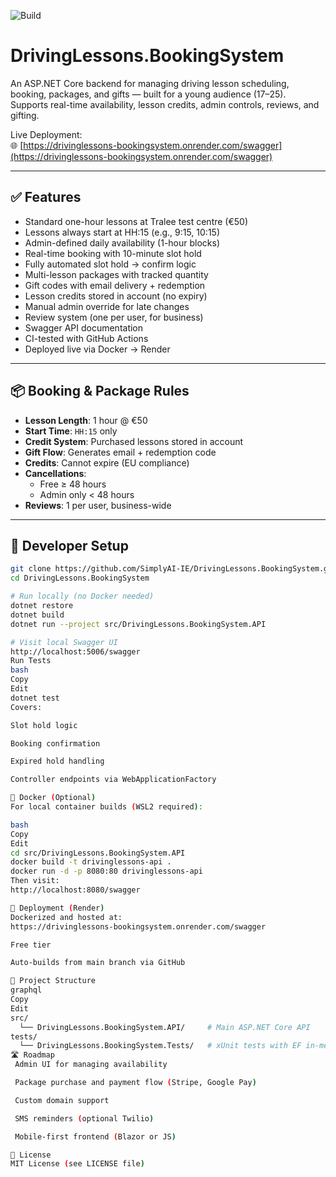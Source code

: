 ![Build](https://github.com/SimplyAI-IE/DrivingLessons.BookingSystem/actions/workflows/dotnet.yml/badge.svg)

# DrivingLessons.BookingSystem

An ASP.NET Core backend for managing driving lesson scheduling, booking, packages, and gifts — built for a young audience (17–25). Supports real-time availability, lesson credits, admin controls, reviews, and gifting.

Live Deployment:  
🌐 [https://drivinglessons-bookingsystem.onrender.com/swagger](https://drivinglessons-bookingsystem.onrender.com/swagger)

---

## ✅ Features

- Standard one-hour lessons at Tralee test centre (€50)
- Lessons always start at HH:15 (e.g., 9:15, 10:15)
- Admin-defined daily availability (1-hour blocks)
- Real-time booking with 10-minute slot hold
- Fully automated slot hold → confirm logic
- Multi-lesson packages with tracked quantity
- Gift codes with email delivery + redemption
- Lesson credits stored in account (no expiry)
- Manual admin override for late changes
- Review system (one per user, for business)
- Swagger API documentation
- CI-tested with GitHub Actions
- Deployed live via Docker → Render

---

## 📦 Booking & Package Rules

- **Lesson Length**: 1 hour @ €50
- **Start Time**: `HH:15` only
- **Credit System**: Purchased lessons stored in account
- **Gift Flow**: Generates email + redemption code
- **Credits**: Cannot expire (EU compliance)
- **Cancellations**:
  - Free ≥ 48 hours
  - Admin only < 48 hours
- **Reviews**: 1 per user, business-wide

---

## 🔧 Developer Setup

```bash
git clone https://github.com/SimplyAI-IE/DrivingLessons.BookingSystem.git
cd DrivingLessons.BookingSystem

# Run locally (no Docker needed)
dotnet restore
dotnet build
dotnet run --project src/DrivingLessons.BookingSystem.API

# Visit local Swagger UI
http://localhost:5006/swagger
Run Tests
bash
Copy
Edit
dotnet test
Covers:

Slot hold logic

Booking confirmation

Expired hold handling

Controller endpoints via WebApplicationFactory

🐳 Docker (Optional)
For local container builds (WSL2 required):

bash
Copy
Edit
cd src/DrivingLessons.BookingSystem.API
docker build -t drivinglessons-api .
docker run -d -p 8080:80 drivinglessons-api
Then visit:
http://localhost:8080/swagger

🚀 Deployment (Render)
Dockerized and hosted at:
https://drivinglessons-bookingsystem.onrender.com/swagger

Free tier

Auto-builds from main branch via GitHub

📁 Project Structure
graphql
Copy
Edit
src/
  └── DrivingLessons.BookingSystem.API/     # Main ASP.NET Core API
tests/
  └── DrivingLessons.BookingSystem.Tests/   # xUnit tests with EF in-memory + controller coverage
🛣️ Roadmap
 Admin UI for managing availability

 Package purchase and payment flow (Stripe, Google Pay)

 Custom domain support

 SMS reminders (optional Twilio)

 Mobile-first frontend (Blazor or JS)

📄 License
MIT License (see LICENSE file)